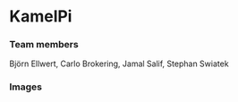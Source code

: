 # KamelPi

### Team members 

Björn Ellwert, 
Carlo Brokering, 
Jamal Salif, 
Stephan Swiatek

### Images

